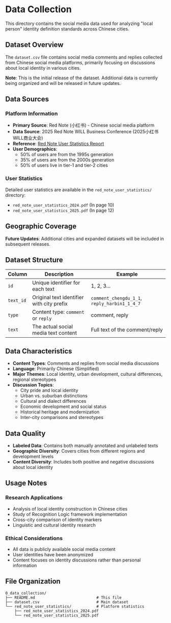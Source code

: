 # Data Collection

This directory contains the social media data used for analyzing "local person" identity definition standards across Chinese cities.

## Dataset Overview

The `dataset.csv` file contains social media comments and replies collected from Chinese social media platforms, primarily focusing on discussions about local identity in various cities.

**Note**: This is the initial release of the dataset. Additional data is currently being organized and will be released in future updates.

## Data Sources

### Platform Information
- **Primary Source**: Red Note (小红书) - Chinese social media platform
- **Data Source**: 2025 Red Note WILL Business Conference (2025小红书WILL商业大会)
- **Reference**: [Red Note User Statistics Report](https://doc.weixin.qq.com/doc/w3_AWUA1QYUANgCGABwcG1QgSd7BhOsZ?dver=)
- **User Demographics**: 
  - 50% of users are from the 1995s generation
  - 35% of users are from the 2000s generation  
  - 50% of users live in tier-1 and tier-2 cities

### User Statistics
Detailed user statistics are available in the `red_note_user_statistics/` directory:
- `red_note_user_statistics_2024.pdf` (In page 10)
- `red_note_user_statistics_2025.pdf` (In page 12)

## Geographic Coverage



**Future Updates**: Additional cities and expanded datasets will be included in subsequent releases.

## Dataset Structure

| Column | Description | Example |
|--------|-------------|---------|
| `id` | Unique identifier for each text | 1, 2, 3... |
| `text_id` | Original text identifier with city prefix | `comment_chengdu_1_1`, `reply_harbin1_1_4_7` |
| `type` | Content type: `comment` or `reply` | comment, reply |
| `text` | The actual social media text content | Full text of the comment/reply |

## Data Characteristics

- **Content Types**: Comments and replies from social media discussions
- **Language**: Primarily Chinese (Simplified)
- **Major Themes**: Local identity, urban development, cultural differences, regional stereotypes
- **Discussion Topics**: 
  - City pride and local identity
  - Urban vs. suburban distinctions
  - Cultural and dialect differences
  - Economic development and social status
  - Historical heritage and modernization
  - Inter-city comparisons and stereotypes

## Data Quality

- **Labeled Data**: Contains both manually annotated and unlabeled texts
- **Geographic Diversity**: Covers cities from different regions and development levels
- **Content Diversity**: Includes both positive and negative discussions about local identity

## Usage Notes

### Research Applications
- Analysis of local identity construction in Chinese cities
- Study of Recognition Logic framework implementation
- Cross-city comparison of identity markers
- Linguistic and cultural identity research

### Ethical Considerations
- All data is publicly available social media content
- User identities have been anonymized
- Content focuses on identity discussions rather than personal information

## File Organization

```
0_data_collection/
├── README.md                           # This file
├── dataset.csv                         # Main dataset
└── red_note_user_statistics/           # Platform statistics
    ├── red_note_user_statistics_2024.pdf
    └── red_note_user_statistics_2025.pdf
```